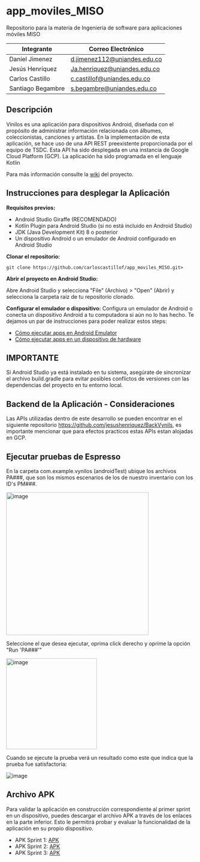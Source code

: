 # app_moviles_MISO
Repositorio para la materia de Ingeniería de software para aplicaciones móviles MISO

Integrante | Correo Electrónico
-- | --
Daniel Jimenez | d.jimenez112@uniandes.edu.co
Jesús Henríquez | Ja.henriquez@uniandes.edu.co
Carlos Castillo | c.castillof@uniandes.edu.co
Santiago Begambre | s.begambre@uniandes.edu.co

## Descripción
Vinilos es una aplicación para dispositivos Android, diseñada con el propósito de administrar información relacionada con álbumes, coleccionistas, canciones y artistas. En la implementación de esta aplicación, se hace uso de una API REST preexistente proporcionada por el equipo de TSDC. Esta API ha sido desplegada en una instancia de Google Cloud Platform (GCP). La aplicación ha sido programada en el lenguaje Kotlin

Para más información consulte la [wiki](https://github.com/carloscastillof/app_moviles_MISO/wiki) del proyecto.

## Instrucciones para desplegar la Aplicación

**Requisitos previos:**

- Android Studio Giraffe (RECOMENDADO) 
- Kotlin Plugin para Android Studio (si no está incluido en Android Studio)
- JDK (Java Development Kit) 8 o posterior
- Un dispositivo Android o un emulador de Android configurado en Android Studio

**Clonar el repositorio:**

```git clone https://github.com/carloscastillof/app_moviles_MISO.git>```

**Abrir el proyecto en Android Studio:**

Abre Android Studio y selecciona "File" (Archivo) > "Open" (Abrir) y selecciona la carpeta raíz de tu repositorio clonado.

**Configurar el emulador o dispositivo:**
Configura un emulador de Android o conecta un dispositivo Android a tu computadora si aún no lo has hecho. Te dejamos un par de instrucciones para poder realizar estos steps:
- [Cómo ejecutar apps en Android Emulator](https://developer.android.com/studio/run/emulator?hl=es-419)
- [Cómo ejecutar apps en un dispositivo de hardware](https://developer.android.com/studio/run/device?hl=es-419)

## IMPORTANTE
Si Android Studio ya está instalado en tu sistema, asegúrate de sincronizar el archivo build.gradle para evitar posibles conflictos de versiones con las dependencias del proyecto en tu entorno local.

## Backend de la Aplicación - Consideraciones
Las APIs utilizadas dentro de este desarrollo se pueden encontrar en el siguiente repositorio https://github.com/jesushenriquez/BackVynils, es importante mencionar que para efectos practicos estas APIs estan alojadas en GCP.

## Ejecutar pruebas de Espresso

En la carpeta com.example.vynilos (androidTest) ubique los archivos PA###, que son los mismos escenarios de los de nuestro inventario con los ID's PM###.

<img width="380" alt="image" src="https://github.com/carloscastillof/app_moviles_MISO/assets/124113572/c2166b1a-8506-418f-b735-2ffa433d6467">

Seleccione el que desea ejecutar, oprima click derecho y oprime la opción "Run 'PA###'"

<img width="242" alt="image" src="https://github.com/carloscastillof/app_moviles_MISO/assets/124113572/cdc79dba-c23b-4956-a765-6b39ff3c6cfb">

Cuando se ejecute la prueba verá un resultado como este que indica que la prueba fue satisfactoria:

![image](https://github.com/carloscastillof/app_moviles_MISO/assets/124113572/f5d8c11c-219a-4a10-a5eb-cfb13e85d901)


## Archivo APK

Para validar la aplicación en construcción correspondiente al primer sprint en un dispositivo, puedes descargar el archivo APK a través de los enlaces en la parte inferior. Esto le permitirá probar y evaluar la funcionalidad de la aplicación en su propio dispositivo.
- APK Sprint 1: [APK](https://uniandes-my.sharepoint.com/:u:/g/personal/ja_henriquez_uniandes_edu_co/Ed7zteu6gTtNgcUGeZcDk1EB7uHWpZbyFBAmRryAROpukQ?e=DuOjyB)
- APK Sprint 2: [APK](https://uniandes-my.sharepoint.com/:u:/g/personal/ja_henriquez_uniandes_edu_co/EWKNAU6LmcRIj1fYtHk3LQgB8PK-d7ZHSGB1eQIGmleIUQ?e=plI5Ra)
- APK Sprint 3: [APK](https://uniandes-my.sharepoint.com/:u:/g/personal/ja_henriquez_uniandes_edu_co/EcmoAfjVa9tCleMHYTpdwI8Bs13DBCkkE8mBFGwUcusazA?e=h0TL2P)


